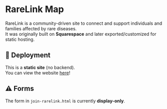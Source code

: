 # RareLink Map 

RareLink is a community-driven site to connect and support individuals and families affected by rare diseases.  
It was originally built on **Squarespace** and later exported/customized for static hosting.

## 🚀 Deployment
This is a **static site** (no backend).  
You can view the website [here](https://rarelink-map.onrender.com/rarelink/home.html)!

## ⚠️ Forms
The form in `join-rarelink.html` is currently **display-only**.
